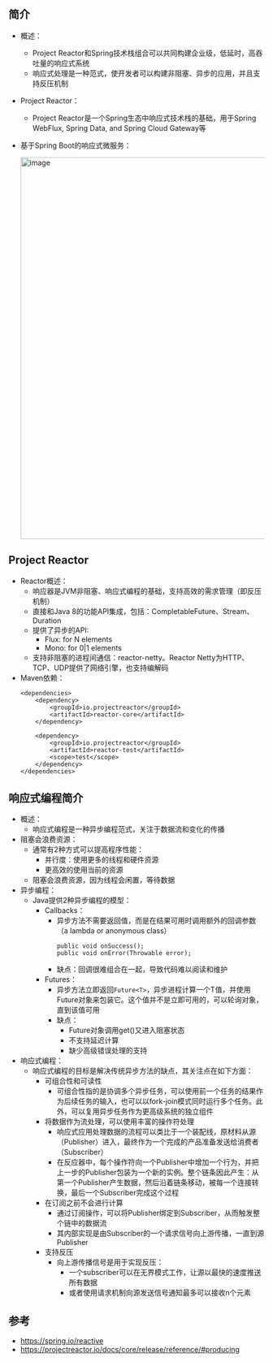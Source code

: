 ## 简介

  - 概述：
    - Project Reactor和Spring技术栈组合可以共同构建企业级，低延时，高吞吐量的响应式系统
    - 响应式处理是一种范式，使开发者可以构建非阻塞、异步的应用，并且支持反压机制
  - Project Reactor：
    - Project Reactor是一个Spring生态中响应式技术栈的基础，用于Spring WebFlux, Spring Data, and Spring Cloud Gateway等
  - 基于Spring Boot的响应式微服务：
    
    <img width="752" alt="image" src="https://user-images.githubusercontent.com/46510621/161686597-ce446e4c-a69b-41d5-9165-e47d2f2f5758.png">
    
## Project Reactor

  - Reactor概述：
    - 响应器是JVM非阻塞、响应式编程的基础，支持高效的需求管理（即反压机制）
    - 直接和Java 8的功能API集成，包括：CompletableFuture、Stream、Duration
    - 提供了异步的API:
      - Flux: for N elements
      - Mono: for 0|1 elements
    - 支持非阻塞的进程间通信：reactor-netty。Reactor Netty为HTTP、TCP、UDP提供了网络引擎，也支持编解码
  - Maven依赖：
    ```
    <dependencies>
        <dependency>
            <groupId>io.projectreactor</groupId>
            <artifactId>reactor-core</artifactId> 
        </dependency>
        
        <dependency>
            <groupId>io.projectreactor</groupId>
            <artifactId>reactor-test</artifactId> 
            <scope>test</scope>
        </dependency>
    </dependencies>
    ```
    
## 响应式编程简介

  - 概述：
    - 响应式编程是一种异步编程范式，关注于数据流和变化的传播
  - 阻塞会浪费资源：
    - 通常有2种方式可以提高程序性能：
      - 并行度：使用更多的线程和硬件资源
      - 更高效的使用当前的资源
    - 阻塞会浪费资源，因为线程会闲置，等待数据
  - 异步编程：
    - Java提供2种异步编程的模型：
      - Callbacks：
        - 异步方法不需要返回值，而是在结果可用时调用额外的回调参数（a lambda or anonymous class）
          ```
          public void onSuccess();
          public void onError(Throwable error);
          ```
        - 缺点：回调很难组合在一起，导致代码难以阅读和维护
      - Futures：
        - 异步方法立即返回```Future<T>```，异步进程计算一个T值，并使用Future对象来包装它。这个值并不是立即可用的，可以轮询对象，直到该值可用
        - 缺点：
          - Future对象调用get()又进入阻塞状态
          - 不支持延迟计算
          - 缺少高级错误处理的支持
  - 响应式编程：
    - 响应式编程的目标是解决传统异步方法的缺点，其关注点在如下方面：
      - 可组合性和可读性
        - 可组合性指的是协调多个异步任务，可以使用前一个任务的结果作为后续任务的输入，也可以以fork-join模式同时运行多个任务。此外，可以复用异步任务作为更高级系统的独立组件
      - 将数据作为流处理，可以使用丰富的操作符处理
        - 响应式应用处理数据的流程可以类比于一个装配线，原材料从源（Publisher）进入，最终作为一个完成的产品准备发送给消费者（Subscriber）
        - 在反应器中，每个操作符向一个Publisher中增加一个行为，并把上一步的Publisher包装为一个新的实例。整个链条因此产生：从第一个Publisher产生数据，然后沿着链条移动，被每一个连接转换，最后一个Subscriber完成这个过程
      - 在订阅之前不会进行计算
        - 通过订阅操作，可以将Publisher绑定到Subscriber，从而触发整个链中的数据流
        - 其内部实现是由Subscriber的一个请求信号向上游传播，一直到源Publisher
      - 支持反压
        - 向上游传播信号是用于实现反压：
          - 一个subscriber可以在无界模式工作，让源以最快的速度推送所有数据
          - 或者使用请求机制向源发送信号通知最多可以接收n个元素

## 参考

  - https://spring.io/reactive
  - https://projectreactor.io/docs/core/release/reference/#producing

